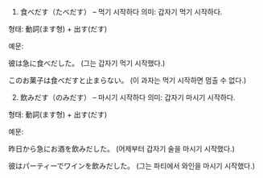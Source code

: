 1. 食べだす（たべだす） – 먹기 시작하다
의미: 갑자기 먹기 시작하다.

형태: 動詞(ます형) + 出す(だす)

예문:

彼は急に食べだした。
(그는 갑자기 먹기 시작했다.)

このお菓子は食べだすと止まらない。
(이 과자는 먹기 시작하면 멈출 수 없다.)

2. 飲みだす（のみだす） – 마시기 시작하다
의미: 갑자기 마시기 시작하다.

형태: 動詞(ます형) + 出す(だす)

예문:

昨日から急にお酒を飲みだした。
(어제부터 갑자기 술을 마시기 시작했다.)

彼はパーティーでワインを飲みだした。
(그는 파티에서 와인을 마시기 시작했다.)